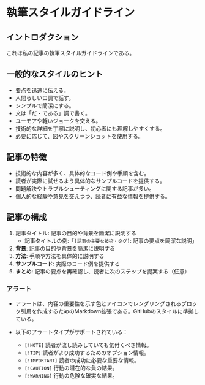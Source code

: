 # 執筆スタイルガイドライン

## イントロダクション

これは私の記事の執筆スタイルガイドラインである。

## 一般的なスタイルのヒント

- 要点を迅速に伝える。
- 人間らしい口調で話す。
- シンプルで簡潔にする。
- 文は「だ・である」調で書く。
- ユーモアや軽いジョークを交える。
- 技術的な詳細を丁寧に説明し、初心者にも理解しやすくする。
- 必要に応じて、図やスクリーンショットを使用する。

## 記事の特徴

- 技術的な内容が多く、具体的なコード例や手順を含む。
- 読者が実際に試せるよう具体的なサンプルコードを提供する。
- 問題解決やトラブルシューティングに関する記事が多い。
- 個人的な経験や意見を交えつつ、読者に有益な情報を提供する。

## 記事の構成

1. 記事タイトル: 記事の目的や背景を簡潔に説明する
   - 記事タイトルの例:「`[記事の主要な技術・タグ]`: 記事の要点を簡潔な説明」
2. **背景**: 記事の目的や背景を簡潔に説明する
3. **方法**: 手順や方法を具体的に説明する
4. **サンプルコード**: 実際のコード例を提供する
5. **まとめ**: 記事の要点を再確認し、読者に次のステップを提案する（任意）

### アラート

- アラートは、内容の重要性を示す色とアイコンでレンダリングされるブロック引用を作成するためのMarkdown拡張である。GitHubのスタイルに準拠している。
- 以下のアラートタイプがサポートされている：

  - `[!NOTE]` 読者が流し読みしていても気付くべき情報。
  - `[!TIP]` 読者がより成功するためのオプション情報。
  - `[!IMPORTANT]` 読者の成功に必要な重要な情報。
  - `[!CAUTION]` 行動の潜在的な負の結果。
  - `[!WARNING]` 行動の危険な確実な結果。
